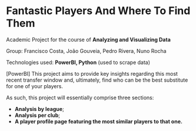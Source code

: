 # Fantastic Players And Where To Find Them

Academic Project for the course of **Analyzing and Visualizing Data**

Group: Francisco Costa, João Gouveia, Pedro Rivera, Nuno Rocha

Technologies used: **PowerBI, Python** (used to scrape data)

[PowerBI] This project aims to provide key insights regarding this most recent transfer window and, ultimately, find who can be the best substitute for one of your players.

As such, this project will essentially comprise three sections: 
  * **Analysis by league**; 
  * **Analysis per club**;
  * **A player profile page featuring the most similar players to that one.**
